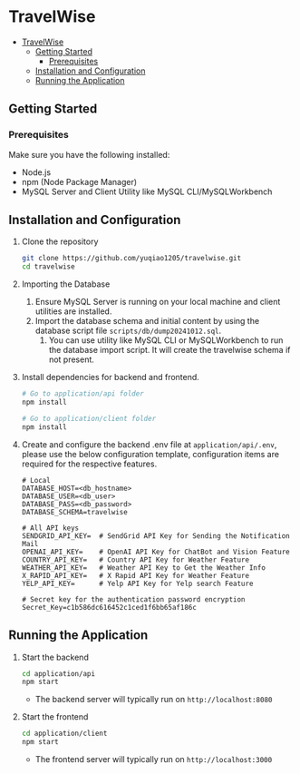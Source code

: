 # TravelWise

- [TravelWise](#travelwise)
  - [Getting Started](#getting-started)
    - [Prerequisites](#prerequisites)
  - [Installation and Configuration](#installation-and-configuration)
  - [Running the Application](#running-the-application)

## Getting Started

### Prerequisites

Make sure you have the following installed:

- Node.js
- npm (Node Package Manager)
- MySQL Server and Client Utility like MySQL CLI/MySQLWorkbench

## Installation and Configuration

1. Clone the repository

   ```sh
   git clone https://github.com/yuqiao1205/travelwise.git
   cd travelwise
   ```

1. Importing the Database

   1. Ensure MySQL Server is running on your local machine and client utilities are installed.
   1. Import the database schema and initial content by using the database script file `scripts/db/dump20241012.sql`.
      1. You can use utility like MySQL CLI or MySQLWorkbench to run the database import script. It will create the travelwise schema if not present.

1. Install dependencies for backend and frontend.

   ```sh
   # Go to application/api folder
   npm install

   # Go to application/client folder
   npm install
   ```

1. Create and configure the backend .env file at `application/api/.env`, please use the below configuration template, configuration items are required for the respective features.

   ```.env
   # Local
   DATABASE_HOST=<db_hostname>
   DATABASE_USER=<db_user>
   DATABASE_PASS=<db_password>
   DATABASE_SCHEMA=travelwise

   # All API keys
   SENDGRID_API_KEY=  # SendGrid API Key for Sending the Notification Mail
   OPENAI_API_KEY=    # OpenAI API Key for ChatBot and Vision Feature
   COUNTRY_API_KEY=   # Country API Key for Weather Feature
   WEATHER_API_KEY=   # Weather API Key to Get the Weather Info
   X_RAPID_API_KEY=   # X Rapid API Key for Weather Feature
   YELP_API_KEY=      # Yelp API Key for Yelp search Feature

   # Secret key for the authentication password encryption
   Secret_Key=c1b586dc616452c1ced1f6bb65af186c
   ```

## Running the Application

1. Start the backend

   ```sh
   cd application/api
   npm start
   ```

   - The backend server will typically run on `http://localhost:8080`

2. Start the frontend

   ```sh
   cd application/client
   npm start
   ```

   - The frontend server will typically run on `http://localhost:3000`
